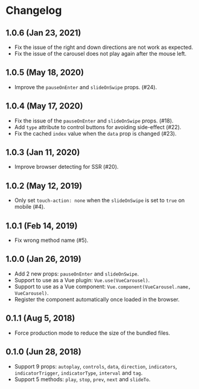 # Changelog

## 1.0.6 (Jan 23, 2021)

- Fix the issue of the right and down directions are not work as expected.
- Fix the issue of the carousel does not play again after the mouse left.

## 1.0.5 (May 18, 2020)

- Improve the `pauseOnEnter` and `slideOnSwipe` props. (#24).

## 1.0.4 (May 17, 2020)

- Fix the issue of the `pauseOnEnter` and `slideOnSwipe` props. (#18).
- Add `type` attribute to control buttons for avoiding side-effect (#22).
- Fix the cached `index` value when the `data` prop is changed (#23).

## 1.0.3 (Jan 11, 2020)

- Improve browser detecting for SSR (#20).

## 1.0.2 (May 12, 2019)

- Only set `touch-action: none` when the `slideOnSwipe` is set to `true` on mobile (#4).

## 1.0.1 (Feb 14, 2019)

- Fix wrong method name (#5).

## 1.0.0 (Jan 26, 2019)

- Add 2 new props: `pauseOnEnter` and `slideOnSwipe`.
- Support to use as a Vue plugin: `Vue.use(VueCarousel)`.
- Support to use as a Vue component: `Vue.component(VueCarousel.name, VueCarousel)`.
- Register the component automatically once loaded in the browser.

## 0.1.1 (Aug 5, 2018)

- Force production mode to reduce the size of the bundled files.

## 0.1.0 (Jun 28, 2018)

- Support 9 props: `autoplay`, `controls`, `data`, `direction`, `indicators`, `indicatorTrigger`, `indicatorType`, `interval` and `tag`.
- Support 5 methods: `play`, `stop`, `prev`, `next` and `slideTo`.
